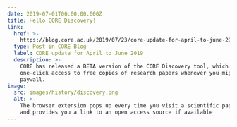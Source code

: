 ```yaml
---
date: 2019-07-01T00:00:00.000Z
title: Hello CORE Discovery!
link:
  href: >-
    https://blog.core.ac.uk/2019/07/23/core-update-for-april-to-june-2019/#CORE_releases_CORE_Discovery_tool
  type: Post in CORE Blog
  label: CORE update for April to June 2019
  description: >-
    CORE has released a BETA version of the CORE Discovery tool, which offers a
    one-click access to free copies of research papers whenever you might hit a
    paywall.
image:
  src: images/history/discovery.png
  alt: >-
    The browser extension pops up every time you visit a scientific paper page
    and provides you a link to an open access source if available
---
```

